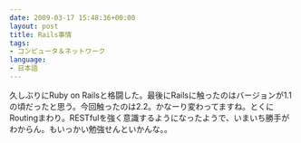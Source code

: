 ```yaml
---
date: 2009-03-17 15:48:36+00:00
layout: post
title: Rails事情
tags:
- コンピュータ＆ネットワーク
language:
- 日本語
---
```


久しぶりにRuby on Railsと格闘した。最後にRailsに触ったのはバージョンが1.1の頃だったと思う。今回触ったのは2.2。かなーり変わってますね。とくにRoutingまわり。RESTfulを強く意識するようになったようで、いまいち勝手がわからん。もいっかい勉強せんといかんな。。
